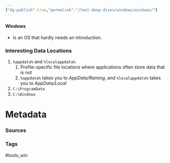 ```yaml
---
{"dg-publish":true,"permalink":"/tool-deep-dives/windows/windows/"}
---
```


#### Windows
- Is an OS that hardly needs an introduction.

### Interesting Data Locations
1. `%appdata%` and `%localappdata%`
	1. Profile-specific file locations where applications often store data that is not 
	2. `%appdata%` takes you to *AppData/Raming*, and `%localappdata%` takes you to *AppData/Local*
2. `C:\ProgramData`
3. `C:\Windows`






# Metadata

### Sources

### Tags
#tools_win 